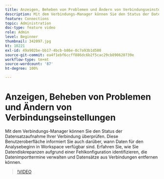 ```yaml
---
title: Anzeigen, Beheben von Problemen und Ändern von Verbindungseinstellungen
description: Mit dem Verbindungs-Manager können Sie den Status der Datensatzaufnahme Ihrer Verbindung überprüfen. Diese Benutzeroberfläche informiert Sie auch darüber, wann Daten für den Analysebeginn in Workspace verfügbar sind.
feature: Connections
topic: Administration
doc-type: feature video
role: Admin
level: Beginner
thumbnail: 342097.jpg
kt: 10221
exl-id: 49a902be-bb17-4bcb-b86e-0c7a93b1d580
source-git-commit: ea4f1ebf6ccff886dc6b2f5cac29cb890620739e
workflow-type: tm+mt
source-wordcount: '87'
ht-degree: 100%

---
```


# Anzeigen, Beheben von Problemen und Ändern von Verbindungseinstellungen

Mit dem Verbindungs-Manager können Sie den Status der Datensatzaufnahme Ihrer Verbindung überprüfen. Diese Benutzeroberfläche informiert Sie auch darüber, wann Daten für den Analysebeginn in Workspace verfügbar sind. Erfahren Sie, wie Sie Datendiskrepanzen aufgrund einer Fehlkonfiguration identifizieren, die Datenimporttermine verwalten und Datensätze aus Verbindungen entfernen können.

>[!VIDEO](https://video.tv.adobe.com/v/3410302/?quality=12&learn=on&captions=ger)
